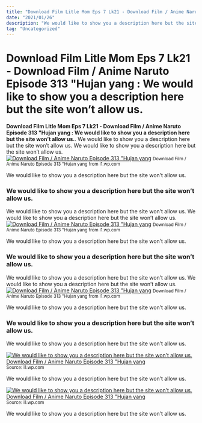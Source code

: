 ```yaml
---
title: "Download Film Litle Mom Eps 7 Lk21 - Download Film / Anime Naruto Episode 313 &quot;Hujan yang : We would like to show you a description here but the site won’t allow us."
date: "2021/01/26"
description: "We would like to show you a description here but the site won’t allow us."
tag: "Uncategorized"
---
```


# Download Film Litle Mom Eps 7 Lk21 - Download Film / Anime Naruto Episode 313 &quot;Hujan yang : We would like to show you a description here but the site won’t allow us.
**Download Film Litle Mom Eps 7 Lk21 - Download Film / Anime Naruto Episode 313 &quot;Hujan yang : We would like to show you a description here but the site won’t allow us.**. We would like to show you a description here but the site won’t allow us.
We would like to show you a description here but the site won’t allow us.
[![Download Film / Anime Naruto Episode 313 &quot;Hujan yang](https://i1.wp.com/3.bp.blogspot.com/-zz-jrYsb278/UZaoMNcAiKI/AAAAAAAAFzs/cKd_We_Tevk/s1600/Naruto+Shippuden+Episode+313-www.imranxrhia.com.jpg "Download Film / Anime Naruto Episode 313 &quot;Hujan yang")](https://i1.wp.com/3.bp.blogspot.com/-zz-jrYsb278/UZaoMNcAiKI/AAAAAAAAFzs/cKd_We_Tevk/s1600/Naruto+Shippuden+Episode+313-www.imranxrhia.com.jpg)
<small>Download Film / Anime Naruto Episode 313 &quot;Hujan yang from i1.wp.com</small>

We would like to show you a description here but the site won’t allow us.

### We would like to show you a description here but the site won’t allow us.
We would like to show you a description here but the site won’t allow us.
We would like to show you a description here but the site won’t allow us.
[![Download Film / Anime Naruto Episode 313 &quot;Hujan yang](https://i1.wp.com/3.bp.blogspot.com/-zz-jrYsb278/UZaoMNcAiKI/AAAAAAAAFzs/cKd_We_Tevk/s1600/Naruto+Shippuden+Episode+313-www.imranxrhia.com.jpg "Download Film / Anime Naruto Episode 313 &quot;Hujan yang")](https://i1.wp.com/3.bp.blogspot.com/-zz-jrYsb278/UZaoMNcAiKI/AAAAAAAAFzs/cKd_We_Tevk/s1600/Naruto+Shippuden+Episode+313-www.imranxrhia.com.jpg)
<small>Download Film / Anime Naruto Episode 313 &quot;Hujan yang from i1.wp.com</small>

We would like to show you a description here but the site won’t allow us.

### We would like to show you a description here but the site won’t allow us.
We would like to show you a description here but the site won’t allow us.
We would like to show you a description here but the site won’t allow us.
[![Download Film / Anime Naruto Episode 313 &quot;Hujan yang](https://i1.wp.com/3.bp.blogspot.com/-zz-jrYsb278/UZaoMNcAiKI/AAAAAAAAFzs/cKd_We_Tevk/s1600/Naruto+Shippuden+Episode+313-www.imranxrhia.com.jpg "Download Film / Anime Naruto Episode 313 &quot;Hujan yang")](https://i1.wp.com/3.bp.blogspot.com/-zz-jrYsb278/UZaoMNcAiKI/AAAAAAAAFzs/cKd_We_Tevk/s1600/Naruto+Shippuden+Episode+313-www.imranxrhia.com.jpg)
<small>Download Film / Anime Naruto Episode 313 &quot;Hujan yang from i1.wp.com</small>

We would like to show you a description here but the site won’t allow us.

### We would like to show you a description here but the site won’t allow us.
We would like to show you a description here but the site won’t allow us.


[![We would like to show you a description here but the site won’t allow us. Download Film / Anime Naruto Episode 313 &quot;Hujan yang](https://i0.wp.com/tse4.mm.bing.net/th?id=OIP.i0O50GPcnEWiHt8FQdQT6QHaEs&amp;pid=15.1 "Download Film / Anime Naruto Episode 313 &quot;Hujan yang")](https://i1.wp.com/3.bp.blogspot.com/-zz-jrYsb278/UZaoMNcAiKI/AAAAAAAAFzs/cKd_We_Tevk/s1600/Naruto+Shippuden+Episode+313-www.imranxrhia.com.jpg)
<small>Source: i1.wp.com</small>

We would like to show you a description here but the site won’t allow us.

[![We would like to show you a description here but the site won’t allow us. Download Film / Anime Naruto Episode 313 &quot;Hujan yang](https://i0.wp.com/tse4.mm.bing.net/th?id=OIP.i0O50GPcnEWiHt8FQdQT6QHaEs&amp;pid=15.1 "Download Film / Anime Naruto Episode 313 &quot;Hujan yang")](https://i1.wp.com/3.bp.blogspot.com/-zz-jrYsb278/UZaoMNcAiKI/AAAAAAAAFzs/cKd_We_Tevk/s1600/Naruto+Shippuden+Episode+313-www.imranxrhia.com.jpg)
<small>Source: i1.wp.com</small>

We would like to show you a description here but the site won’t allow us.
